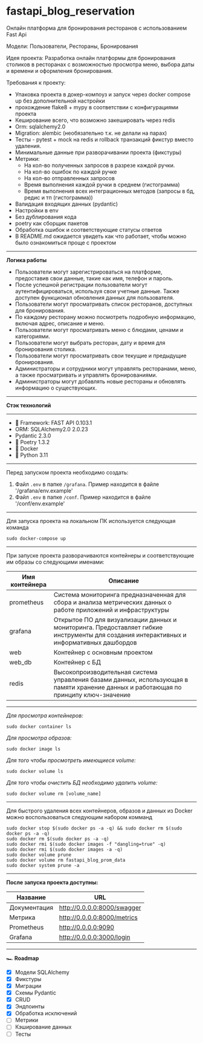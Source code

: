 # fastapi_blog_reservation
Онлайн платформа для бронирования ресторанов с использованием Fast Api

Модели: Пользователи, Рестораны, Бронирования

Идея проекта: Разработка онлайн платформы для бронирования столиков в ресторанах с возможностью просмотра меню, выбора даты и времени и оформления бронирования.

Требования к проекту:
- Упаковка проекта в докер-компоуз и запуск через docker compose up без дополнительной настройки
- прохождение flake8 + mypy в соответствии с конфигурациями проекта
- Кеширование всего, что возможно закешировать через redis
- Orm:  sqlalchemy2.0
- Migration: alembic (необязательно т.к. не делали на парах)
- Тесты - pytest + mock на redis и rollback транзакций фикстур вместо удаления.
- Минимальные данные при разворачивании проекта (фикстуры)
- Метрики: 
  - На кол-во полученных запросов в разрезе каждой ручки.
  - На кол-во ошибок по каждой ручке
  - На кол-во отправленных запросов
  - Время выполнения каждой ручки в среднем (гистограмма)
  - Время выполнения всех интеграционных методов (запросы в бд, редис и тп (гистограмма))
- Валидация входящих данных (pydantic)
- Настройки в env
- Без дублирования кода
- poetry как сборщик пакетов
- Обработка ошибок и соответствующие статусы ответов
- В README.md ожидается увидеть как что работает, чтобы можно было ознакомиться проще с проектом
___
**Логика работы**

* Пользователи могут зарегистрироваться на платформе, предоставив свои данные, такие как имя, телефон и пароль.
* После успешной регистрации пользователи могут аутентифицироваться, используя свои учетные данные. Также доступен функционал обновления данных для пользователя.
* Пользователи могут просматривать список ресторанов, доступных для бронирования.
* По каждому ресторану можно посмотреть подробную информацию, включая адрес, описание и меню.
* Пользователи могут просматривать меню с блюдами, ценами и категориями.
* Пользователи могут выбрать ресторан, дату и время для бронирования столика.
* Пользователи могут просматривать свои текущие и предыдущие бронирования.
* Администраторы и сотрудники могут управлять ресторанами, меню, а также просматривать и управлять бронированиями.
* Администраторы могут добавлять новые рестораны и обновлять информацию о существующих.
___
**Стэк технологий**
___
+ :rocket: Framework: FAST API 0.103.1
+ ORM: SQLAlchemy2.0 2.0.23
+ Pydantic 2.3.0
+ :scroll: Poetry 1.3.2
+ :ship: Docker
+ :snake: Python 3.11
___
Перед запуском проекта необходимо создать:
1. Файл `.env` в папке `/grafana`. Пример находится в файле '/grafana/env.example'
2. Файл `.env` в папке `/conf`. Пример находится в файле '/conf/env.example'
___
Для запуска проекта на локальном ПК используется следующая команда
```
sudo docker-compose up
```
___
При запуске проекта разворачиваются контейнеры и соответствующие им образы со следующими именами:

|Имя контейнера        |Описание|
|----------------------|--------|
|prometheus            |Система мониторинга предназначенная для сбора и анализа метрических данных о работе приложений и инфраструктуры|
|grafana               |Открытое ПО для визуализации данных и мониторинга. Предоставляет гибкие инструменты для создания интерактивных и информативных дашбордов|
|web                   |Контейнер с основным проектом|
|web_db                |Контейнер с БД|
|redis                 |Высокопроизводительная система управления базами данных, использующая в памяти хранение данных и работающая по принципу ключ-значение|
___
*Для просмотра контейнеров:*
```
sudo docker container ls
```

*Для просмотра образов:*
```
sudo docker image ls
```
*Для того чтобы просмотреть имеющиеся volume:*
```
sudo docker volume ls
```
*Для того чтобы очистить БД необходимо удалить volume:*
```
sudo docker volume rm [volume_name]
```
___
Для быстрого удаления всех контейнеров, образов и данных из Docker можно воспользоваться следующим набором комманд
```
sudo docker stop $(sudo docker ps -a -q) && sudo docker rm $(sudo docker ps -a -q)
sudo docker rm $(sudo docker ps -a -q)
sudo docker rmi $(sudo docker images -f "dangling=true" -q)
sudo docker rmi $(sudo docker images -a -q)
sudo docker volume prune
sudo docker volume rm fastapi_blog_prom_data
sudo docker system prune -a
```
___
**После запуска проекта доступны:**

|Название     |URL  |
|-------------|-----|
|Документация | http://0.0.0.0:8000/swagger|
|Метрика      | http://0.0.0.0:8000/metrics|
|Prometheus   | http://0.0.0.0:9090|
|Grafana      | http://0.0.0.0:3000/login|

___
🏎️ **Roadmap**

- [X] Модели SQLAlchemy
- [X] Фикстуры
- [X] Миграции
- [X] Схемы Pydantic
- [X] CRUD
- [X] Эндпоинты
- [X] Обработка исключений
- [ ] Метрики
- [ ] Кэширование данных
- [ ] Тесты
